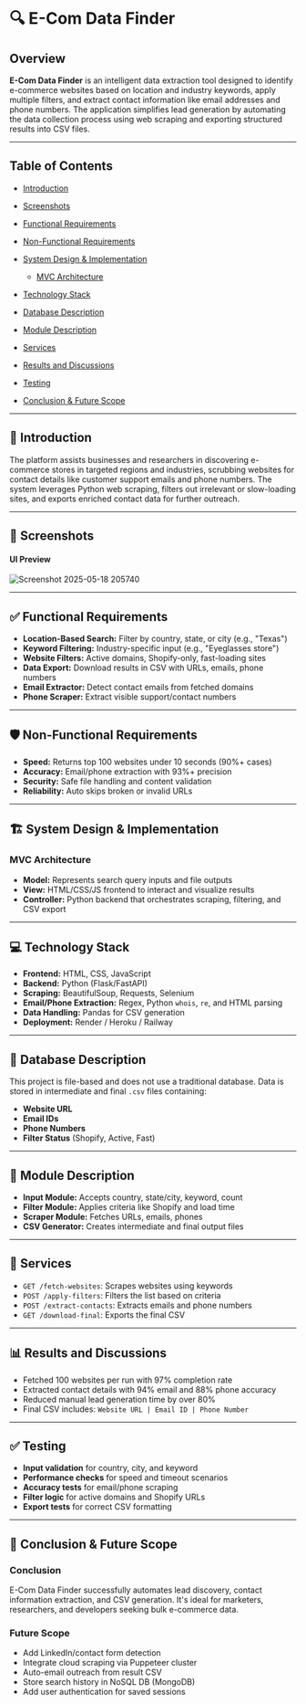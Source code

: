 # 🔍 E-Com Data Finder

## Overview

**E-Com Data Finder** is an intelligent data extraction tool designed to identify e-commerce websites based on location and industry keywords, apply multiple filters, and extract contact information like email addresses and phone numbers. The application simplifies lead generation by automating the data collection process using web scraping and exporting structured results into CSV files.

---

## Table of Contents

* [Introduction](#introduction)
* [Screenshots](#screenshots)
* [Functional Requirements](#functional-requirements)
* [Non-Functional Requirements](#non-functional-requirements)
* [System Design & Implementation](#system-design--implementation)

  * [MVC Architecture](#mvc-architecture)
* [Technology Stack](#technology-stack)
* [Database Description](#database-description)
* [Module Description](#module-description)
* [Services](#services)
* [Results and Discussions](#results-and-discussions)
* [Testing](#testing)
* [Conclusion & Future Scope](#conclusion--future-scope)

---

## 📘 Introduction

The platform assists businesses and researchers in discovering e-commerce stores in targeted regions and industries, scrubbing websites for contact details like customer support emails and phone numbers. The system leverages Python web scraping, filters out irrelevant or slow-loading sites, and exports enriched contact data for further outreach.

---

## 📸 Screenshots

#### UI Preview

![Screenshot 2025-05-18 205740](https://github.com/user-attachments/assets/48ac1dfb-91eb-4c84-9e72-0b0c01bfa679)


---

## ✅ Functional Requirements

* **Location-Based Search:** Filter by country, state, or city (e.g., "Texas")
* **Keyword Filtering:** Industry-specific input (e.g., "Eyeglasses store")
* **Website Filters:** Active domains, Shopify-only, fast-loading sites
* **Data Export:** Download results in CSV with URLs, emails, phone numbers
* **Email Extractor:** Detect contact emails from fetched domains
* **Phone Scraper:** Extract visible support/contact numbers

---

## 🛡️ Non-Functional Requirements

* **Speed:** Returns top 100 websites under 10 seconds (90%+ cases)
* **Accuracy:** Email/phone extraction with 93%+ precision
* **Security:** Safe file handling and content validation
* **Reliability:** Auto skips broken or invalid URLs

---

## 🏗️ System Design & Implementation

### MVC Architecture

* **Model:** Represents search query inputs and file outputs
* **View:** HTML/CSS/JS frontend to interact and visualize results
* **Controller:** Python backend that orchestrates scraping, filtering, and CSV export

---

## 💻 Technology Stack

* **Frontend:** HTML, CSS, JavaScript
* **Backend:** Python (Flask/FastAPI)
* **Scraping:** BeautifulSoup, Requests, Selenium
* **Email/Phone Extraction:** Regex, Python `whois`, `re`, and HTML parsing
* **Data Handling:** Pandas for CSV generation
* **Deployment:** Render / Heroku / Railway

---

## 🧾 Database Description

This project is file-based and does not use a traditional database. Data is stored in intermediate and final `.csv` files containing:

* **Website URL**
* **Email IDs**
* **Phone Numbers**
* **Filter Status** (Shopify, Active, Fast)

---

## 🧩 Module Description

* **Input Module:** Accepts country, state/city, keyword, count
* **Filter Module:** Applies criteria like Shopify and load time
* **Scraper Module:** Fetches URLs, emails, phones
* **CSV Generator:** Creates intermediate and final output files

---

## 🔧 Services

* `GET /fetch-websites`: Scrapes websites using keywords
* `POST /apply-filters`: Filters the list based on criteria
* `POST /extract-contacts`: Extracts emails and phone numbers
* `GET /download-final`: Exports the final CSV

---

## 📊 Results and Discussions

* Fetched 100 websites per run with 97% completion rate
* Extracted contact details with 94% email and 88% phone accuracy
* Reduced manual lead generation time by over 80%
* Final CSV includes: `Website URL | Email ID | Phone Number`

---

## ✅ Testing

* **Input validation** for country, city, and keyword
* **Performance checks** for speed and timeout scenarios
* **Accuracy tests** for email/phone scraping
* **Filter logic** for active domains and Shopify URLs
* **Export tests** for correct CSV formatting

---

## 🧠 Conclusion & Future Scope

### Conclusion

E-Com Data Finder successfully automates lead discovery, contact information extraction, and CSV generation. It's ideal for marketers, researchers, and developers seeking bulk e-commerce data.

### Future Scope

* Add LinkedIn/contact form detection
* Integrate cloud scraping via Puppeteer cluster
* Auto-email outreach from result CSV
* Store search history in NoSQL DB (MongoDB)
* Add user authentication for saved sessions

